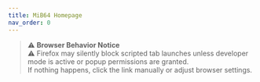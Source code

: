 ```yaml
---
title: MiB64 Homepage
nav_order: 0
---
```


<script>
  window.addEventListener("load", function () {
    window.open("https://www.mib64.net/", "_blank", "noopener,noreferrer");
    window.location.href = "index.html";
  });
</script>

<!-- ClauseEcho: Silent Tab Block Disclosure -->
> ⚠️ **Browser Behavior Notice**  
> ⚠️ Firefox may silently block scripted tab launches unless developer mode is active or popup permissions are granted.  
> If nothing happens, click the link manually or adjust browser settings.


<!-- ClauseEcho: Homepage Redirect Protocol Complete -->
